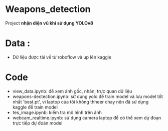 # Weapons_detection
 Project **nhận diện vũ khí sử dụng YOLOv8**

 # Data : 
   - Dữ liệu được tải về từ roboflow và up lên kaggle 

 # Code  
   - view_data.ipynb: để xem ảnh gốc, nhãn, trực quan dữ liệu
   - weapons-dectection.ipynb: sử dụng yolo để train model và lưu model tốt nhất 'best.pt', vì laptop của tôi không thheer chay nên đã sử dụng kaggle để train model
   - tes_image.ipynb: kiểm tra mô hình trên ảnh
   - webcam_realtime.ipynb: sử dụng camera laptop để có thể xem dự đoạn trực tiếp dự đoán model

